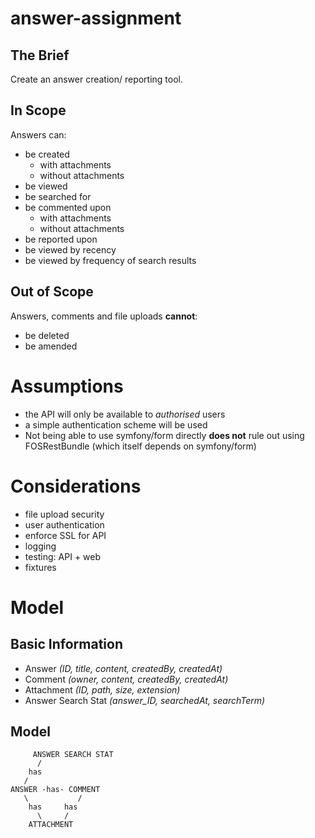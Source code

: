 answer-assignment
=================

The Brief
---------

Create an answer creation/ reporting tool.

In Scope
--------

Answers can:

- be created
  - with attachments
  - without attachments
- be viewed
- be searched for
- be commented upon
  - with attachments
  - without attachments
- be reported upon
- be viewed by recency
- be viewed by frequency of search results

Out of Scope
------------

Answers, comments and file uploads **cannot**:

- be deleted
- be amended

Assumptions
===========

- the API will only be available to *authorised* users
- a simple authentication scheme will be used
- Not being able to use symfony/form directly **does not** rule out using FOSRestBundle (which itself depends on symfony/form)

Considerations
==============

- file upload security
- user authentication
- enforce SSL for API
- logging
- testing: API + web
- fixtures

Model
=====

Basic Information
-----------------

- Answer *(ID, title, content, createdBy, createdAt)*
- Comment *(owner, content, createdBy, createdAt)*
- Attachment *(ID, path, size, extension)*
- Answer Search Stat *(answer_ID, searchedAt, searchTerm)*

Model
-----

         ANSWER SEARCH STAT
          /
        has
       /
    ANSWER -has- COMMENT
       \           /
        has     has
          \     /
        ATTACHMENT
